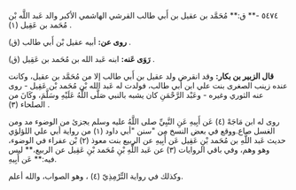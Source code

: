 ٥٤٧٤ -** ق:** مُحَمَّد بن عقيل بن أَبي طالب القرشي الهاشمي الأكبر والد عَبد اللَّه بْن مُحَمد بن عَقِيل (١) .

**روى عن:** أبيه عقيل بْن أَبي طالب (ق) .

**رَوَى عَنه:** ابنه عَبد الله بن مُحَمد بن عَقِيل (ق) .

**قال الزبير بن بكار:** وقد انقرض ولد عقيل بن أَبي طالب إلا من مُحَمَّد بن عقيل، وكانت عنده زينب الصغرى بنت علي ابن أَبي طالب، فولدت له عَبد الله بْن مُحَمد بْن عَقِيل - روى عنه الثوري وغيره - وعَبْد الرَّحْمَنِ كان يشبه بالنبي صَلَّى اللَّهُ عَلَيْهِ وسَلَّمَ، وكَانَ من الصلحاء (٣) .

روى له ابن مَاجَهْ (٤) عَن أَبِيهِ عَنِ النَّبِيِّ صلى اللَّهُ عليه وسلم يجزئ من الوضوء مد ومن الغسل صاع.ووقع في بعض النسخ من "سنن "أبي داود (١) من رواية أبي علي اللؤلؤي حديث عَبد اللَّهِ بن مُحَمد بْنِ عَقِيل عَن أَبِيهِ عن الربيع بنت معوذ (٢) بْن عفراء في الوضوء، وهو وهم، وفي باقي الروايات (٣) عن عَبد اللَّهِ بْنِ مُحَمد بْنِ عَقِيل عن الربيع،** ليس فيه:** عَن أَبِيهِ.

وكذلك في رواية التِّرْمِذِيّ (٤) ، وهو الصواب، والله أعلم.
